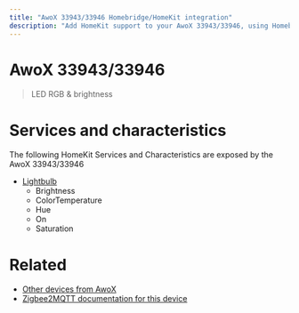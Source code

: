```yaml
---
title: "AwoX 33943/33946 Homebridge/HomeKit integration"
description: "Add HomeKit support to your AwoX 33943/33946, using Homebridge, Zigbee2MQTT and homebridge-z2m."
---
```

<!---
This file has been GENERATED using src/docgen/docgen.ts
DO NOT EDIT THIS FILE MANUALLY!
-->
# AwoX 33943/33946
> LED RGB & brightness


# Services and characteristics
The following HomeKit Services and Characteristics are exposed by
the AwoX 33943/33946

* [Lightbulb](../../light.md)
  * Brightness
  * ColorTemperature
  * Hue
  * On
  * Saturation


# Related
* [Other devices from AwoX](../index.md#awox)
* [Zigbee2MQTT documentation for this device](https://www.zigbee2mqtt.io/devices/33943_33946.html)
